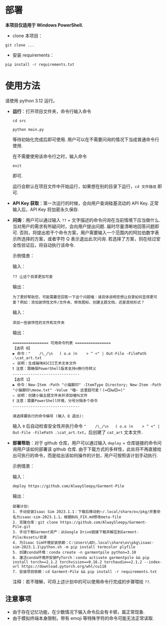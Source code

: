 # 部署

**本项目仅适用于 Windows PowerShell.** 

- clone 本项目：

```
git clone ...
```

- 安装 requirements：

```
pip install -r requirements.txt
```

# 使用方法

请使用 python 3.12 运行。

- **运行**：打开项目文件夹，命令行输入命令

  `cd src`

  `python main.py`

  等待初始化完成后即可使用. 用户可以在不需要问询的情况下当成普通命令行使用.

  在不需要使用该命令行之时，输入命令

  `exit`

  即可.

  运行会默认在项目文件中开始运行，如果想在别的目录下运行，`cd 文件路径` 即可.

- **API Key 获取**：第一次运行的时候，会向用户查询硅基流动的 API Key. 正常输入后，API Key 将加密永久保存.

- **问询**：用户可以通过输入 `??` + 文字描述的命令问询在当前情境下应当做什么. 当对用户的需求有所疑问时，会向用户提出问题. 届时尽量清晰地回答问题即可. 否则，将提出若干个命令方案，用户需要输入一个范围内的阿拉伯数字表示所选择的方案，或者字符 Q 表示退出此次问询. 若选择了方案，则在经过安全性验证后，将自动执行该命令.

  示例情景：

  输入：

  ```
  ?? 让这个目录更加可爱
  ```

  输出：

  ```
  为了更好帮助您，可能需要您回答一下这个问题喵：请具体说明您想让目录如何显得更可爱？例如：添加装饰性文件/文件夹、修改图标、创建主题文档，还是其他形式？
  ```

  输入：

  ```
  添加一些装饰性的文件和文件夹
  ```

  输出：

  ```
  ================ 可用命令列表 ================
  【选项 0】
  ▶ 命令："    /\_/\n   ( o.o )n    > ^ <" | Out-File -FilePath .\cat_art.txt
  ✏️ 说明：生成猫咪ASCII艺术文本文件
  ❗️ 注意：需确保PowerShell版本支持n换行符转义
  ------------------------------
  【选项 1】
  ▶ 命令：New-Item -Path "小猫脚印" -ItemType Directory; New-Item -Path "小猫脚印\meow.txt" -Value "喵~ 这里超可爱！(=ↀωↀ=)"
  ✏️ 说明：创建小猫主题文件夹并添加喵叫文件
  ❗️ 注意：需要PowerShell环境，分号分隔多个命令
  ------------------------------
  
  请选择要执行的命令编号 (输入 Q 退出):
  ```
  
  输入 `0` 后自动检查安全性并执行命令 `"    /\_/\n   ( o.o )n    > ^ <" | Out-File -FilePath .\cat_art.txt`，后创建了 `cat_art` 文本文件.
  
- **部署帮助**：对于 github 仓库，用户可以通过输入 `deploy` + 仓库链接的命令问询用户该如何部署该 github 仓库. 由于下载方式的多样性，此处将不再直接给出可执行的命令，而是给出该如何操作的计划，用户可按照该计划手动执行.

  示例情景：

  输入：
  
  ```
  deploy https://github.com/AlwaySleepy/Garment-Pile
  ```
  
  输出：
  
  ```
  部署计划:
  1. 手动安装Isaac Sim 2023.1.1：下载后移动到~/.local/share/ov/pkg/并重命名为isaac-sim-2023.1.1，根据BUG_FIX.md修改meta-file
  2. 克隆仓库：git clone https://github.com/AlwaySleepy/Garment-Pile.git
  3. 手动下载Garment资产：从Google Drive链接下载并解压到Garment-Pile/Assets/目录
  4. 为Isaac Sim环境安装依赖：C:\Users\AD\.local\share\ov\pkg\isaac-sim-2023.1.1\python.sh -m pip install termcolor plyfile
  5. 创建conda环境：conda create -n garmentpile python=3.10
  6. 激活conda环境并安装PyTorch：conda activate garmentpile && pip install torch==2.1.2 torchvision==0.16.2 torchaudio==2.1.2 --index-url https://download.pytorch.org/whl/cu118
  7. 安装项目依赖：cd Garment-Pile && pip install -r requirements.txt
  ```
  
  注释：若不理解，可将上述计划中的可以使用命令行完成的步骤喂给 `??`.

## 注意事项

- 由于存在记忆功能，在少数情况下输入命令后会有卡顿，属正常现象.
- 由于模拟终端本身限制，带有 emoji 等特殊字符的命令可能无法正常读取.
